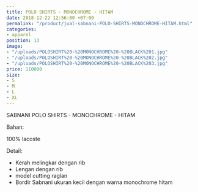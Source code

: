 ```yaml
---
title: POLO SHIRTS - MONOCHROME - HITAM
date: 2018-12-22 12:56:00 +07:00
permalink: "/product/jual-sabnani-POLO-SHIRTS-MONOCHROME-HITAM.html"
categories:
- apparel
position: 13
image:
- "/uploads/POLOSHIRT%20-%20MONOCHROME%20-%20BLACK%201.jpg"
- "/uploads/POLOSHIRT%20-%20MONOCHROME%20-%20BLACK%202.jpg"
- "/uploads/POLOSHIRT%20-%20MONOCHROME%20-%20BLACK%203.jpg"
price: 110000
size:
- S
- M
- L
- XL
---
```


SABNANI
POLO SHIRTS - MONOCHROME - HITAM

Bahan:

100% lacoste

Detail:

- Kerah melingkar dengan rib
- Lengan dengan rib
- model cutting raglan
- Bordir Sabnani ukuran kecil dengan warna monochrome hitam
